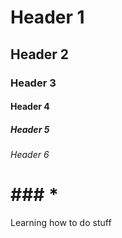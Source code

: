 # Header 1
## Header 2
### Header 3
#### Header 4
##### Header 5
###### Header 6
# ### *



Learning how to do stuff
